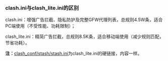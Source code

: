 ### clash.ini与clash_lite.ini的区别
clash.ini：增强广告拦截、隐私防护及完整GFW代理列表，总规则4.5W条，适合PC端使用（不受性能、功耗限制）；

clash_lite.ini：精简广告拦截，总规则8.5K条，适合移动端使用（减少规则匹配，节省功耗）。

**注：**[clash_conf/stash/stash.ini](https://github.com/yorunning/clash_conf/blob/main/stash/stash.ini)为clash_lite.ini的硬链接，内容一样。
